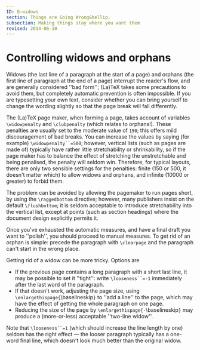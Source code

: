 ```yaml
---
ID: Q-widows
section: Things are Going Wrong&hellip;
subsection: Making things stay where you want them
revised: 2014-06-10
---
```

# Controlling widows and orphans

Widows (the last line of a paragraph at the start of a page) and
orphans (the first line of paragraph at the end of a page) interrupt
the reader's flow, and are generally considered ''bad form'';
(La)TeX takes some precautions to avoid them, but completely
automatic prevention is often impossible.  If you are typesetting your
own text, consider whether you can bring yourself to change the
wording slightly so that the page break will fall differently.

The (La)TeX page maker, when forming a page, takes account of variables
`\widowpenalty` and `\clubpenalty` (which relates to orphans!).
These penalties are usually set to the moderate value of `150`; this
offers mild discouragement of bad breaks.  You can increase the values
by saying (for example) `\widowpenalty``=500`; however, vertical
lists (such as pages are made of) typically have rather little
stretchability or shrinkability, so if the page maker has to balance
the effect of stretching the unstretchable and being penalised, the
penalty will seldom win.  Therefore, for typical layouts, there are
only two sensible settings for the penalties: finite (150 or 500, it
doesn't matter which) to allow widows and orphans, and infinite (10000
or greater) to forbid them.

The problem can be avoided by allowing the pagemaker to run pages
short, by using the `\raggedbottom` directive; however, many
publishers insist on the default `\flushbottom`; it is seldom
acceptable to introduce stretchability into the vertical list, except
at points (such as section headings) where the document design
explicitly permits it.

Once you've exhausted the automatic measures, and have a final draft
you want to ''polish'', you should proceed to manual measures.  To
get rid of an orphan is simple: precede the paragraph with
`\clearpage` and the paragraph can't start in the wrong place.

Getting rid of a widow can be more tricky.  Options are
  

-  If the previous page contains a long paragraph with a short last
    line, it may be possible to set it ''tight'': write
    `\looseness``=-1` immediately after the last word of the
    paragraph.
-  If that doesn't work, adjusting the page size, using
    `\enlargethispage{`\baselineskip`}` to ''add a line'' to
    the page, which may have the effect of getting the whole paragraph
    on one page.
-  Reducing the size of the page by
    `\enlargethispage{-`\baselineskip`}` may produce a
    (more-or-less) acceptable ''two-line widow''.

Note that `\looseness``=1` (which should increase the line
length by one) seldom has the right effect&nbsp;&mdash; the looser paragraph
typically has a one-word final line, which doesn't look much better
than the original widow.

